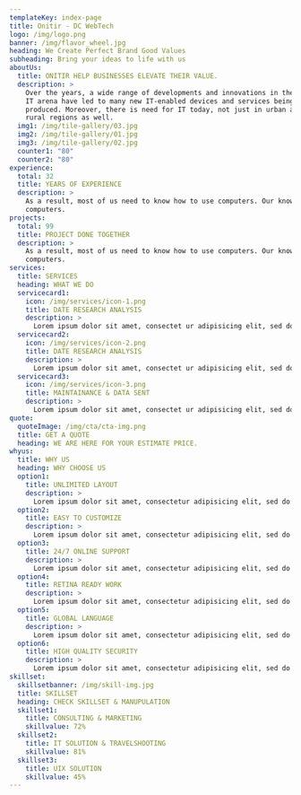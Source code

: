 ```yaml
---
templateKey: index-page
title: Onitir - DC WebTech
logo: /img/logo.png
banner: /img/flavor_wheel.jpg
heading: We Create Perfect Brand Good Values
subheading: Bring your ideas to life with us
aboutUs:
  title: ONITIR HELP BUSINESSES ELEVATE THEIR VALUE.
  description: >
    Over the years, a wide range of developments and innovations in the global
    IT arena have led to many new IT-enabled devices and services being
    produced. Moreover, there is need for IT today, not just in urban areas but
    rural regions as well.
  img1: /img/tile-gallery/03.jpg
  img2: /img/tile-gallery/01.jpg
  img3: /img/tile-gallery/02.jpg
  counter1: "80"
  counter2: "80"
experience:
  total: 32
  title: YEARS OF EXPERIENCE
  description: >
    As a result, most of us need to know how to use computers. Our knowledge of
    computers.
projects:
  total: 99
  title: PROJECT DONE TOGETHER
  description: >
    As a result, most of us need to know how to use computers. Our knowledge of
    computers.
services:
  title: SERVICES
  heading: WHAT WE DO
  servicecard1:
    icon: /img/services/icon-1.png
    title: DATE RESEARCH ANALYSIS
    description: >
      Lorem ipsum dolor sit amet, consectet ur adipisicing elit, sed do eiusmod tempor incididunt ut labore.
  servicecard2:
    icon: /img/services/icon-2.png
    title: DATE RESEARCH ANALYSIS
    description: >
      Lorem ipsum dolor sit amet, consectet ur adipisicing elit, sed do eiusmod tempor incididunt ut labore.
  servicecard3:
    icon: /img/services/icon-3.png
    title: MAINTAINANCE & DATA SENT
    description: >
      Lorem ipsum dolor sit amet, consectet ur adipisicing elit, sed do eiusmod tempor incididunt ut labore.
quote: 
  quoteImage: /img/cta/cta-img.png
  title: GET A QUOTE
  heading: WE ARE HERE FOR YOUR ESTIMATE PRICE.
whyus:
  title: WHY US
  heading: WHY CHOOSE US
  option1: 
    title: UNLIMITED LAYOUT
    description: >
      Lorem ipsum dolor sit amet, consectetur adipisicing elit, sed do eiusmod.
  option2: 
    title: EASY TO CUSTOMIZE
    description: >
      Lorem ipsum dolor sit amet, consectetur adipisicing elit, sed do eiusmod.
  option3: 
    title: 24/7 ONLINE SUPPORT
    description: >
      Lorem ipsum dolor sit amet, consectetur adipisicing elit, sed do eiusmod.
  option4: 
    title: RETINA READY WORK
    description: >
      Lorem ipsum dolor sit amet, consectetur adipisicing elit, sed do eiusmod.
  option5: 
    title: GLOBAL LANGUAGE
    description: >
      Lorem ipsum dolor sit amet, consectetur adipisicing elit, sed do eiusmod.
  option6: 
    title: HIGH QUALITY SECURITY
    description: >
      Lorem ipsum dolor sit amet, consectetur adipisicing elit, sed do eiusmod.
skillset:
  skillsetbanner: /img/skill-img.jpg
  title: SKILLSET
  heading: CHECK SKILLSET & MANUPULATION
  skillset1:
    title: CONSULTING & MARKETING
    skillvalue: 72%
  skillset2:
    title: IT SOLUTION & TRAVELSHOOTING
    skillvalue: 81%
  skillset3:
    title: UIX SOLUTION
    skillvalue: 45%
---
```

